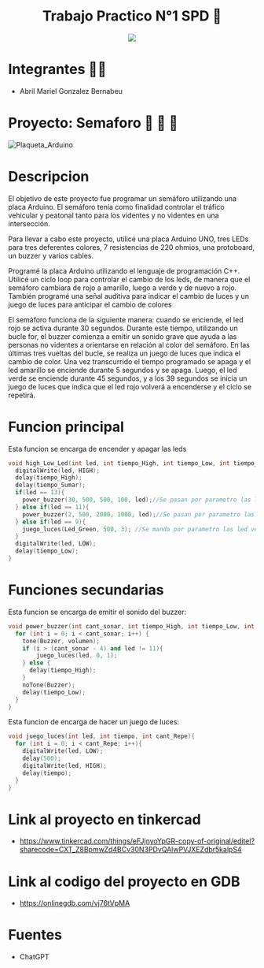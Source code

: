 <h1 align= "center">Trabajo Practico N°1 SPD 🤖</h1>

<p align="center">
   <img src= "https://user-images.githubusercontent.com/131720798/234136882-1d2f7633-e589-464f-85e3-a03955c779ee.jpg" />
</p>

# Integrantes 👩‍🎓 
- Abril Mariel Gonzalez Bernabeu

# Proyecto: Semaforo 🚦 🚦 🚦 
![Plaqueta_Arduino](https://user-images.githubusercontent.com/131720798/234137513-a1cdb3da-d713-4e2f-8134-00bdde433fa4.png)

# Descripcion 
El objetivo de este proyecto fue programar un semáforo utilizando una placa Arduino. El semáforo tenía como finalidad controlar el tráfico vehicular y peatonal tanto para los videntes y no videntes en una intersección.

Para llevar a cabo este proyecto, utilicé una placa Arduino UNO, tres LEDs para tres deferentes colores, 7 resistencias de 220 ohmios, una protoboard, un buzzer y varios cables.

Programé la placa Arduino utilizando el lenguaje de programación C++. Utilicé un ciclo loop para controlar el cambio de los leds, de manera que el semáforo cambiara de rojo a amarillo, luego a verde y de nuevo a rojo. También programé una señal auditiva para indicar el cambio de luces y un juego de luces para anticipar el cambio de colores

El semáforo funciona de la siguiente manera: cuando se enciende, el led rojo se activa durante 30 segundos. Durante este tiempo, utilizando un bucle for, el buzzer comienza a emitir un sonido grave que ayuda a las personas no videntes a orientarse en relación al color del semáforo. En las últimas tres vueltas del bucle, se realiza un juego de luces que indica el cambio de color. Una vez transcurrido el tiempo programado se apaga y el led amarillo se enciende durante 5 segundos y se apaga. Luego, el led verde se enciende durante 45 segundos, y a los 39 segundos se inicia un juego de luces que indica que el led rojo volverá a encenderse y el ciclo se repetirá.

# Funcion principal
Esta funcion se encarga de encender y apagar las leds
```c++
void high_Low_Led(int led, int tiempo_High, int tiempo_Low, int tiempo_Sumar){
  digitalWrite(led, HIGH);
  delay(tiempo_High);
  delay(tiempo_Sumar);
  if(led == 13){
  	power_buzzer(30, 500, 500, 100, led);//Se pasan por parametro las led rojas para emitir sonido
  } else if(led == 11){
    power_buzzer(2, 500, 2000, 1000, led);//Se pasan por parametro las led amarillas para emitir sonido
  } else if(led == 9){
    juego_luces(Led_Green, 500, 3); //Se manda por parametro las led verdes para producir el juego de luces
  }
  digitalWrite(led, LOW);
  delay(tiempo_Low); 
}
```
# Funciones secundarias
Esta funcion se encarga de emitir el sonido del buzzer:
```c++
void power_buzzer(int cant_sonar, int tiempo_High, int tiempo_Low, int volumen, int led){
  for (int i = 0; i < cant_sonar; i++) {
  	tone(Buzzer, volumen);
    if (i > (cant_sonar - 4) and led != 11){
    	juego_luces(led, 0, 1); 
    } else {
      delay(tiempo_High);
    }
  	noTone(Buzzer);
    delay(tiempo_Low);
  }
}
```
Esta funcion de encarga de hacer un juego de luces:
```c++
void juego_luces(int led, int tiempo, int cant_Repe){
  for (int i = 0; i < cant_Repe; i++){
  	digitalWrite(led, LOW);
  	delay(500);
  	digitalWrite(led, HIGH);
  	delay(tiempo);   
  }
}
```
# Link al proyecto en tinkercad

- https://www.tinkercad.com/things/eFJjnyoYpGR-copy-of-original/editel?sharecode=CXT_Z8BpmwZd4BCv30N3PDvQAlwPVJXEZdbr5kalpS4

# Link al codigo del proyecto en GDB

- https://onlinegdb.com/vj76tVpMA

# Fuentes
- ChatGPT
